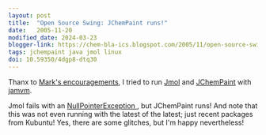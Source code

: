 ```yaml
---
layout: post
title:  "Open Source Swing: JChemPaint runs!"
date:   2005-11-20
modified_date: 2024-03-23
blogger-link: https://chem-bla-ics.blogspot.com/2005/11/open-source-swing-jchempaint-runs.html
tags: jchempaint java jmol linux
doi: 10.59350/4dgp8-dtq30
---
```


Thanx to [Mark's encouragements](https://chem-bla-ics.blogspot.com/2005/11/goal-live-chemblaics-cd.html?showComment=1132422120000), I tried to run <!-- keep link -->
[Jmol](http://www.jmol.org/) and [JChemPaint](http://jchempaint.sf.net/) with
[jamvm](http://jamvm.sourceforge.net/).

Jmol fails with an [NullPointerException <i class="fa-solid fa-recycle fa-xs"></i>](https://chem-bla-ics.linkedchemistry.info/2005/11/18/goal-live-chemblaics-cd.html), but JChemPaint runs! And note that
this was not even running with the latest of the latest; just recent packages from Kubuntu! Yes, there are some glitches, but I'm happy nevertheless!
